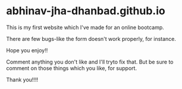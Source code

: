 # abhinav-jha-dhanbad.github.io


This is my first website which I've made for an online bootcamp.

There are few bugs-like the form doesn't work properly, for instance.

Hope you enjoy!!

Comment anything you don't like and I'll tryto fix that. But be sure to comment on those things which you like, for support.



Thank you!!!!
